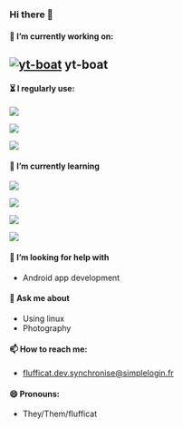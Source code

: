### Hi there 👋
#### 🔭 I’m currently working on:
## [![yt-boat](https://raw.githubusercontent.com/flufficat/yt-boat/main/logo50x50.ico)](https://github.com/flufficat/yt-boat) yt-boat

#### :hourglass_flowing_sand: I regularly use:

[![](https://img.shields.io/badge/-Shell-383842?style=for-the-badge&logo=gnubash)](https://github.com/flufficat/yt-boat/)

[![](https://img.shields.io/badge/-HTML-383842?style=for-the-badge&logo=html5)](https://flufficat.github.io)

[![](https://img.shields.io/badge/-CSS-383842?style=for-the-badge&logo=css3)](https://flufficat.github.io)

#### 🌱 I’m currently learning

[![](https://img.shields.io/badge/-Git-383842?style=for-the-badge&logo=git)](https://github.com/flufficat/)

[![](https://img.shields.io/badge/-HTML-383842?style=for-the-badge&logo=html5)](https://flufficat.github.io)
  
[![](https://img.shields.io/badge/-Rust-383842?style=for-the-badge&logo=rust)](https://github.com/flufficat/)
  
[![](https://img.shields.io/badge/-Linux_System_Administration-383842?style=for-the-badge&logo=linux)](https://github.com/flufficat/) 
    
#### 🤔 I’m looking for help with
  - Android app development
#### 💬 Ask me about
  - Using linux
  - Photography
#### 📫 How to reach me:
  - [flufficat.dev.synchronise@simplelogin.fr](mailto:flufficat.dev.synchronise@simplelogin.fr)
#### 😄 Pronouns: 
  - They/Them/flufficat
